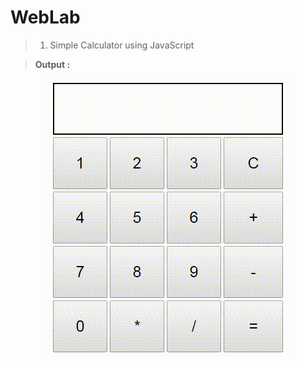# WebLab

>1. Simple Calculator using JavaScript

> **Output :**

<div align="center">
  <a href="https://github.com/somrajchowdhury/WebLab">
    <img src="https://github.com/somrajchowdhury/WebLab/blob/master/Output/JSCalculator.gif"
      alt="JSCalci" />
  </a>
</div>
